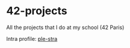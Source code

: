 # 42-projects
All the projects that I do at my school (42 Paris)

Intra profile: [ple-stra](https://profile.intra.42.fr/users/ple-stra)

